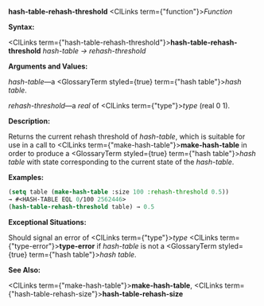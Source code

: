 **hash-table-rehash-threshold** <ClLinks  term={"function"}><i>Function</i></ClLinks> 



**Syntax:** 



<ClLinks  term={"hash-table-rehash-threshold"}><b>hash-table-rehash-threshold</b></ClLinks> *hash-table → rehash-threshold* 



**Arguments and Values:** 



*hash-table*—a <GlossaryTerm styled={true} term={"hash table"}><i>hash table</i></GlossaryTerm>. 



*rehash-threshold*—a *real* of <ClLinks  term={"type"}><i>type</i></ClLinks> (real 0 1). 



**Description:** 



Returns the current rehash threshold of *hash-table*, which is suitable for use in a call to <ClLinks  term={"make-hash-table"}><b>make-hash-table</b></ClLinks> in order to produce a <GlossaryTerm styled={true} term={"hash table"}><i>hash table</i></GlossaryTerm> with state corresponding to the current state of the *hash-table*. 



**Examples:**
```lisp
(setq table (make-hash-table :size 100 :rehash-threshold 0.5)) 
→ #<HASH-TABLE EQL 0/100 2562446> 
(hash-table-rehash-threshold table) → 0.5 
```
**Exceptional Situations:** 



Should signal an error of <ClLinks  term={"type"}><i>type</i></ClLinks> <ClLinks  term={"type-error"}><b>type-error</b></ClLinks> if *hash-table* is not a <GlossaryTerm styled={true} term={"hash table"}><i>hash table</i></GlossaryTerm>. 



**See Also:** 



<ClLinks  term={"make-hash-table"}><b>make-hash-table</b></ClLinks>, <ClLinks  term={"hash-table-rehash-size"}><b>hash-table-rehash-size</b></ClLinks> 







 



 



